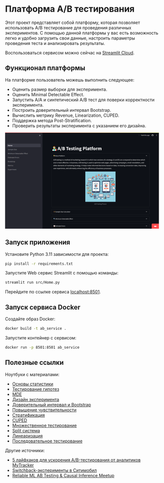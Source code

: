 # Платформа A/B тестирования

Этот проект представляет собой платформу, которая позволяет использовать A/B тестирование для проведения различных экспериментов. С помощью данной платформы у вас есть возможность легко и удобно загрузить свои данные, настроить параметры проведения теста и анализировать результаты.

Воспользоваться сервисом можно сейчас на [Streamlit Cloud](https://ab-test.streamlit.app/).

## Функционал платформы
На платформе пользователь можешь выполнить следующее:
- Оценить размер выборки для эксперимента.
- Оценить Minimal Detectable Effect.
- Запустить A/A и синтетический A/B тест для поверки корректности эксперимента.
- Построить доверительный интервал Bootstrap.
- Вычислить метрику Revenue, Linearization, CUPED.
- Поддержка метода Post-Stratification.
- Проверить результаты эксперимента с указанием его дизайна.

![Web приложение платформы](/reports/figures/app_preview.png)

## Запуск приложения

Установите Python 3.11 зависимости для проекта:
```bash
pip install -r requirements.txt
```

Запустите Web сервис Streamlit с помощью команды:
```bash
streamlit run src/Home.py
```

Перейдите по ссылке сервиса [localhost:8501](http://localhost:8501).

## Запуск сервиса Docker

Создайте образ Docker:
```bash
docker build -t ab_service .
```

Запустите контейнер с сервисом:
```bash
docker run -p 8501:8501 ab_service
```

## Полезные ссылки

Ноутбуки с материалами:
- [Основы статистики](/references/1_statistical_terms.ipynb)
- [Тестирование гипотез](/references/2_hypothesis_testing.ipynb)
- [MDE](/references/3_mde.ipynb)
- [Дизайн эксперимента](/references/4_design.ipynb)
- [Доверительный интервал и Bootstrap](/references/5_bootstrap.ipynb)
- [Повышение чувствительности](/references/6_variance_reduction.ipynb)
- [Стратификация](/references/7_stratification.ipynb)
- [CUPED](/references/8_cuped.ipynb)
- [Множественное тестирование](/references/9_multiple_testing_problem.ipynb)
- [Split система](/references/10_split_testing.ipynb)
- [Линеаризация](/references/11_linearization.ipynb)
- [Последовательное тестирование](/references/12_sequential_testing.ipynb)

Другие источники:
- [5 лайфхаков для ускорения А/B-тестирования от аналитиков MyTracker](https://tracker.my.com/blog/204/5-lajfhakov-dlya-uskoreniya-a-b-testirovaniya-ot-analitikov-mytracker?lang=ru)
- [Switchback-эксперименты в Ситимобил](https://habr.com/ru/companies/citymobil/articles/560426/)
- [Reliable ML AB Testing & Causal Inference Meetup](https://ods.ai/tracks/reliable_ml_ab_testing-causal_inference_meetup)